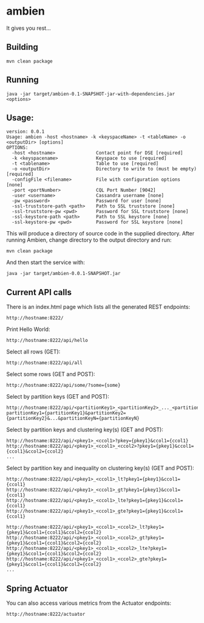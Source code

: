 # ambien
It gives you rest...

## Building
`mvn clean package`

## Running
`java -jar target/ambien-0.1-SNAPSHOT-jar-with-dependencies.jar <options>`

## Usage:
```
version: 0.0.1
Usage: ambien -host <hostname> -k <keyspaceName> -t <tableName> -o <outputDir> [options]
OPTIONS:
  -host <hostname>               Contact point for DSE [required]
  -k <keyspacename>              Keyspace to use [required]
  -t <tablename>                 Table to use [required]
  -o <outputDir>                 Directory to write to (must be empty) [required]
  -configFile <filename>         File with configuration options [none]
  -port <portNumber>             CQL Port Number [9042]
  -user <username>               Cassandra username [none]
  -pw <password>                 Password for user [none]
  -ssl-truststore-path <path>    Path to SSL truststore [none]
  -ssl-truststore-pw <pwd>       Password for SSL truststore [none]
  -ssl-keystore-path <path>      Path to SSL keystore [none]
  -ssl-keystore-pw <pwd>         Password for SSL keystore [none]
```

This will produce a directory of source code in the supplied directory.
After running Ambien, change directory to the output directory and run:

`mvn clean package`

And then start the service with:

`java -jar target/ambien-0.0.1-SNAPSHOT.jar`

## Current API calls
There is an index.html page which lists all the generated REST endpoints:
``` 
http://hostname:8222/
```
Print Hello World:
```
http://hostname:8222/api/hello
```
Select all rows (GET):
```
http://hostname:8222/api/all
```
Select some rows (GET and POST):
``` 
http://hostname:8222/api/some/?some={some}
```
Select by partition keys (GET and POST):
```
http://hostname:8222/api/<partitionKey1>_<partitionKey2>_..._<partitionKeyN>/?partitionKey1={partitionKey1}&partitionKey2={partitionKey2}&...&partitionKeyN={partitionKeyN}
```
Select by partition keys and clustering key(s) (GET and POST):
```
http://hostname:8222/api/<pkey1>_<ccol1>?pkey={pkey1}&ccol1={ccol1}
http://hostname:8222/api/<pkey1>_<ccol1>_<ccol2>?pkey1={pkey1}&ccol1={ccol1}&ccol2={ccol2}
...
```
Select by partition key and inequality on clustering key(s) (GET and POST):
```
http://hostname:8222/api/<pkey1>_<ccol1>_lt?pkey1={pkey1}&ccol1={ccol1}
http://hostname:8222/api/<pkey1>_<ccol1>_gt?pkey1={pkey1}&ccol1={ccol1}
http://hostname:8222/api/<pkey1>_<ccol1>_lte?pkey1={pkey1}&ccol1={ccol1}
http://hostname:8222/api/<pkey1>_<ccol1>_gte?pkey1={pkey1}&ccol1={ccol1}

http://hostname:8222/api/<pkey1>_<ccol1>_<ccol2>_lt?pkey1={pkey1}&ccol1={ccol1}&ccol2={ccol2}
http://hostname:8222/api/<pkey1>_<ccol1>_<ccol2>_gt?pkey1={pkey1}&ccol1={ccol1}&ccol2={ccol2}
http://hostname:8222/api/<pkey1>_<ccol1>_<ccol2>_lte?pkey1={pkey1}&ccol1={ccol1}&ccol2={ccol2}
http://hostname:8222/api/<pkey1>_<ccol1>_<ccol2>_gte?pkey1={pkey1}&ccol1={ccol1}&ccol2={ccol2}
...
```

## Spring Actuator
You can also access various metrics from the Actuator endpoints:
``` 
http://hostname:8222/actuator
```